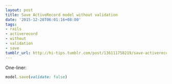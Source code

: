 ```yaml
---
layout: post
title: Save ActiveRecord model without validation
date: '2015-12-28T06:01:16+08:00'
tags:
- rails
- activerecord
- without
- validation
- save
tumblr_url: http://hi-tips.tumblr.com/post/136111758219/save-activerecord-model-without-validation
---
```


One-liner:

```ruby
model.save(validate: false)
```
